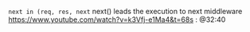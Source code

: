 `next in (req, res, next`
next() leads the execution to next middleware
https://www.youtube.com/watch?v=k3Vfj-e1Ma4&t=68s : @32:40